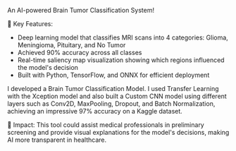 An AI-powered Brain Tumor Classification System!

🔬 Key Features:
- Deep learning model that classifies MRI scans into 4 categories: Glioma, Meningioma, Pituitary, and No Tumor
- Achieved 90% accuracy across all classes
- Real-time saliency map visualization showing which regions influenced the model's decision
- Built with Python, TensorFlow, and ONNX for efficient deployment

I developed a Brain Tumor Classification Model. I used Transfer Learning with the Xception model and also built a Custom CNN model using different layers such as Conv2D, MaxPooling, Dropout, and Batch Normalization, achieving an impressive 97% accuracy on a Kaggle dataset.


🎯 Impact: This tool could assist medical professionals in preliminary screening and provide visual explanations for the model's decisions, making AI more transparent in healthcare.

